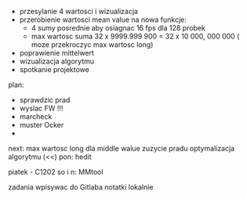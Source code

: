 - przesylanie 4 wartosci i wizualizacja
- przerobienie wartosci mean value na nowa funkcje:
	- 4 sumy posrednie aby osiagnac 16 fps dla 128 probek
	- max wartosc suma 32 x 9999.999 900 = 32 x 10 000, 000 000 ( moze przekroczyc max wartosc long)
- poprawienie mittelwert
- wizualizacja algorytmu
- spotkanie projektowe

plan:
- sprawdzic prad
- wyslac FW !!!
- marcheck
- muster Ocker
- 

next:
 max wartosc long dla middle walue
 zuzycie pradu
 optymalizacja algorytmu (<<)
 pon: hedit

piatek - C1202
so i n: MMtool


zadania wpisywac do Gitlaba
notatki lokalnie